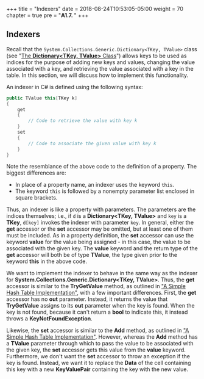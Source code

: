 +++
title = "Indexers"
date = 2018-08-24T10:53:05-05:00
weight = 70
chapter = true
pre = "<b>A1.7. </b>"
+++

## Indexers

Recall that the ```System.Collections.Generic.Dictionary<TKey, TValue>``` class (see "[The **Dictionary\<TKey, TValue\>** Class](/dictionaries/dictionary-tkey-tvalue)") allows keys to be used as indices for the purpose of adding new keys and values, changing the value associated with a key, and retrieving the value associated with a key in the table. In this section, we will discuss how to implement this functionality.

An indexer in C# is defined using the following syntax:

```C#
public TValue this[TKey k]
{
    get
    {
        // Code to retrieve the value with key k
    }
    set
    {
        // Code to associate the given value with key k
    }
}
```

Note the resemblance of the above code to the definition of a property. The biggest differences are:

- In place of a property name, an indexer uses the keyword ```this```.
- The keyword ```this``` is followed by a nonempty parameter list enclosed in square brackets.

Thus, an indexer is like a property with parameters. The parameters are the indices themselves; i.e., if `d` is a **Dictionary\<TKey, TValue\>** and `key` is a **TKey**, `d[key]` invokes the indexer with parameter `key`. In general, either the **get** accessor or the **set** accessor may be omitted, but at least one of them must be included. As in a property definition, the **set** accessor can use the keyword **value** for the value being assigned - in this case, the value to be associated with the given key. The **value** keyword and the return type of the **get** accessor will both be of type **TValue**, the type given prior to the keyword **this** in the above code.

We want to implement the indexer to behave in the same way as the indexer for **System.Collections.Generic.Dictionary\<TKey, TValue\>**. Thus, the **get** accessor is similar to the **TryGetValue** method, as outlined in ["A Simple Hash Table Implementation"](/hashing/simple), with a few important differences. First, the **get** accessor has no **out** parameter. Instead, it returns the value that **TryGetValue** assigns to its **out** parameter when the key is found. When the key is not found, because it can't return a **bool** to indicate this, it instead throws a **KeyNotFoundException**.

Likewise, the **set** accessor is similar to the **Add** method, as outlined in ["A Simple Hash Table Implementation"](/hashing/simple). However, whereas the **Add** method has a **TValue** parameter through which to pass the value to be associated with the given key, the **set** accessor gets this value from the **value** keyword. Furthermore, we don't want the **set** accessor to throw an exception if the key is found. Instead, we want it to replace the **Data** of the cell containing this key with a new **KeyValuePair** containing the key with the new value.
